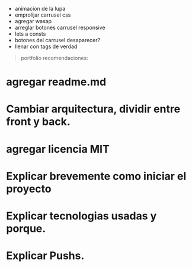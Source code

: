 + animacion de la lupa
+ emprolijar carrusel css
+ agregar wasap
+ arreglar botones carrusel responsive
+ lets a consts
+ botones del carrusel desaparecer?
+ llenar con tags de verdad

> portfolio recomendaciones:
# agregar readme.md
# Cambiar arquitectura, dividir entre front y back.
# agregar licencia MIT 
# Explicar brevemente como iniciar el proyecto
# Explicar tecnologias usadas y porque.
# Explicar Pushs.
